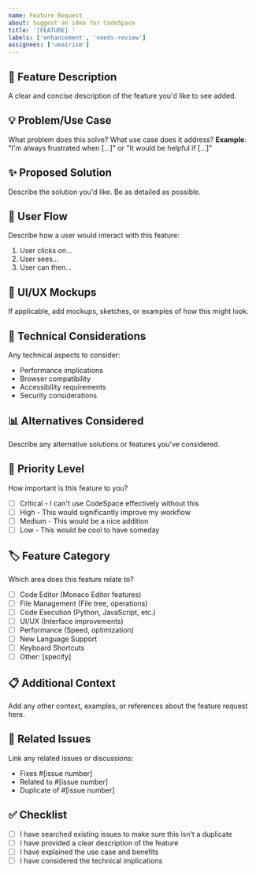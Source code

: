 ```yaml
---
name: Feature Request
about: Suggest an idea for CodeSpace
title: '[FEATURE] '
labels: ['enhancement', 'needs-review']
assignees: ['umairism']
---
```


## 🚀 Feature Description
A clear and concise description of the feature you'd like to see added.

## 💡 Problem/Use Case
What problem does this solve? What use case does it address?
**Example**: "I'm always frustrated when [...]" or "It would be helpful if [...]"

## ✨ Proposed Solution
Describe the solution you'd like. Be as detailed as possible.

## 🔄 User Flow
Describe how a user would interact with this feature:
1. User clicks on...
2. User sees...
3. User can then...

## 🎨 UI/UX Mockups
If applicable, add mockups, sketches, or examples of how this might look.

## 🔧 Technical Considerations
Any technical aspects to consider:
- Performance implications
- Browser compatibility
- Accessibility requirements
- Security considerations

## 📊 Alternatives Considered
Describe any alternative solutions or features you've considered.

## 🎯 Priority Level
How important is this feature to you?
- [ ] Critical - I can't use CodeSpace effectively without this
- [ ] High - This would significantly improve my workflow
- [ ] Medium - This would be a nice addition
- [ ] Low - This would be cool to have someday

## 🏷️ Feature Category
Which area does this feature relate to?
- [ ] Code Editor (Monaco Editor features)
- [ ] File Management (File tree, operations)
- [ ] Code Execution (Python, JavaScript, etc.)
- [ ] UI/UX (Interface improvements)
- [ ] Performance (Speed, optimization)
- [ ] New Language Support
- [ ] Keyboard Shortcuts
- [ ] Other: [specify]

## 📋 Additional Context
Add any other context, examples, or references about the feature request here.

## 🔗 Related Issues
Link any related issues or discussions:
- Fixes #[issue number]
- Related to #[issue number]
- Duplicate of #[issue number]

## ✅ Checklist
- [ ] I have searched existing issues to make sure this isn't a duplicate
- [ ] I have provided a clear description of the feature
- [ ] I have explained the use case and benefits
- [ ] I have considered the technical implications

